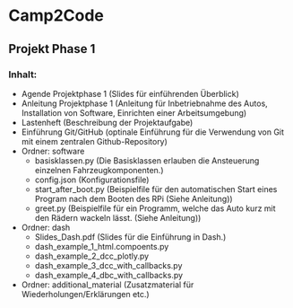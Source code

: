 # Camp2Code

## Projekt Phase 1

### Inhalt:
- Agende Projektphase 1 (Slides für einführenden Überblick)
- Anleitung Projektphase 1 (Anleitung für Inbetriebnahme des Autos, Installation von Software, Einrichten einer Arbeitsumgebung)
- Lastenheft (Beschreibung der Projektaufgabe)
- Einführung Git/GitHub (optinale Einführung für die Verwendung von Git mit einem zentralen Github-Repository)
- Ordner: software 
    - basisklassen.py (Die Basisklassen erlauben die Ansteuerung einzelnen Fahrzeugkomponenten.)
    - config.json (Konfigurationsfile)
    - start_after_boot.py (Beispielfile für den automatischen Start eines Program nach dem Booten des RPi (Siehe Anleitung))
    - greet.py (Beispielfile für ein Programm, welche das Auto kurz mit den Rädern wackeln lässt. (Siehe Anleitung))
- Ordner: dash 
    - Slides_Dash.pdf (Slides für die Einführung in Dash.)
    - dash_example_1_html.compoents.py
    - dash_example_2_dcc_plotly.py
    - dash_example_3_dcc_with_callbacks.py
    - dash_example_4_dbc_with_callbacks.py
- Ordner: additional_material (Zusatzmaterial für Wiederholungen/Erklärungen etc.)

